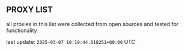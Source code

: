 ## PROXY LIST

all proxies in this list were collected from open sources and tested for functionality

last update: `2025-03-07 10:19:44.618251+00:00` UTC